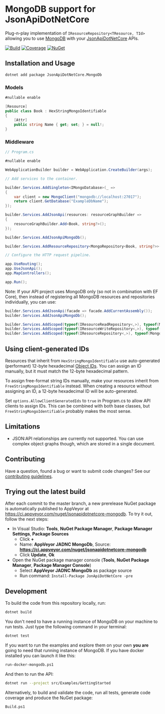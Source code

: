 # MongoDB support for JsonApiDotNetCore

Plug-n-play implementation of `IResourceRepository<TResource, TId>` allowing you to use [MongoDB](https://www.mongodb.com/) with your [JsonApiDotNetCore](https://github.com/json-api-dotnet/JsonApiDotNetCore) APIs.

[![Build](https://ci.appveyor.com/api/projects/status/dadm2kr2y0353mji/branch/master?svg=true)](https://ci.appveyor.com/project/json-api-dotnet/jsonapidotnetcore-mongodb/branch/master)
[![Coverage](https://codecov.io/gh/json-api-dotnet/JsonApiDotNetCore.MongoDb/branch/master/graph/badge.svg?token=QPVf8rii7l)](https://codecov.io/gh/json-api-dotnet/JsonApiDotNetCore.MongoDb)
[![NuGet](https://img.shields.io/nuget/v/JsonApiDotNetCore.MongoDb.svg)](https://www.nuget.org/packages/JsonApiDotNetCore.MongoDb/)

## Installation and Usage

```bash
dotnet add package JsonApiDotNetCore.MongoDb
```

### Models

```c#
#nullable enable

[Resource]
public class Book : HexStringMongoIdentifiable
{
    [Attr]
    public string Name { get; set; } = null!;
}
```

### Middleware

```c#
// Program.cs

#nullable enable

WebApplicationBuilder builder = WebApplication.CreateBuilder(args);

// Add services to the container.

builder.Services.AddSingleton<IMongoDatabase>(_ =>
{
    var client = new MongoClient("mongodb://localhost:27017");
    return client.GetDatabase("ExampleDbName");
});

builder.Services.AddJsonApi(resources: resourceGraphBuilder =>
{
    resourceGraphBuilder.Add<Book, string?>();
});

builder.Services.AddJsonApiMongoDb();

builder.Services.AddResourceRepository<MongoRepository<Book, string?>>();

// Configure the HTTP request pipeline.

app.UseRouting();
app.UseJsonApi();
app.MapControllers();

app.Run();
```

Note: If your API project uses MongoDB only (so not in combination with EF Core), then instead of
registering all MongoDB resources and repositories individually, you can use:

```c#
builder.Services.AddJsonApi(facade => facade.AddCurrentAssembly());
builder.Services.AddJsonApiMongoDb();

builder.Services.AddScoped(typeof(IResourceReadRepository<,>), typeof(MongoRepository<,>));
builder.Services.AddScoped(typeof(IResourceWriteRepository<,>), typeof(MongoRepository<,>));
builder.Services.AddScoped(typeof(IResourceRepository<,>), typeof(MongoRepository<,>));
```

## Using client-generated IDs
Resources that inherit from `HexStringMongoIdentifiable` use auto-generated (performant) 12-byte hexadecimal
[Object IDs](https://docs.mongodb.com/manual/reference/bson-types/#objectid).
You can assign an ID manually, but it must match the 12-byte hexadecimal pattern.

To assign free-format string IDs manually, make your resources inherit from `FreeStringMongoIdentifiable` instead.
When creating a resource without assigning an ID, a 12-byte hexadecimal ID will be auto-generated.

Set `options.AllowClientGeneratedIds` to `true` in Program.cs to allow API clients to assign IDs. This can be combined
with both base classes, but `FreeStringMongoIdentifiable` probably makes the most sense.

## Limitations

- JSON:API relationships are currently not supported. You can use complex object graphs though, which are stored in a single document.

## Contributing

Have a question, found a bug or want to submit code changes? See our [contributing guidelines](https://github.com/json-api-dotnet/JsonApiDotNetCore/blob/master/.github/CONTRIBUTING.md).

## Trying out the latest build

After each commit to the master branch, a new prerelease NuGet package is automatically published to AppVeyor at https://ci.appveyor.com/nuget/jsonapidotnetcore-mongodb. To try it out, follow the next steps:

* In Visual Studio: **Tools**, **NuGet Package Manager**, **Package Manager Settings**, **Package Sources**
    * Click **+**
    * Name: **AppVeyor JADNC MongoDb**, Source: **https://ci.appveyor.com/nuget/jsonapidotnetcore-mongodb**
    * Click **Update**, **Ok**
* Open the NuGet package manager console (**Tools**, **NuGet Package Manager**, **Package Manager Console**)
    * Select **AppVeyor JADNC MongoDb** as package source
    * Run command: `Install-Package JonApiDotNetCore -pre`

## Development

To build the code from this repository locally, run:

```bash
dotnet build
```

You don't need to have a running instance of MongoDB on your machine to run tests. Just type the following command in your terminal:

```bash
dotnet test
```

If you want to run the examples and explore them on your own **you are** going to need that running instance of MongoDB. If you have docker installed you can launch it like this:

```bash
run-docker-mongodb.ps1
```

And then to run the API:

```bash
dotnet run --project src/Examples/GettingStarted
```

Alternatively, to build and validate the code, run all tests, generate code coverage and produce the NuGet package:

```bash
Build.ps1
```
